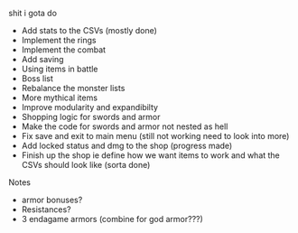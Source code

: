 shit i gota do
- Add stats to the CSVs         (mostly done)
- Implement the rings
- Implement the combat
- Add saving
- Using items in battle
- Boss list
- Rebalance the monster lists
- More mythical items
- Improve modularity and expandibilty
- Shopping logic for swords and armor
- Make the code for swords and armor not nested as hell
- Fix save and exit to main menu                (still not working need to look into more)
- Add locked status and dmg to the shop     (progress made)
- Finish up the shop ie define how we want items to work and what the CSVs should look like     (sorta done)


Notes
- armor bonuses?
- Resistances?
- 3 endagame armors (combine for god armor???)